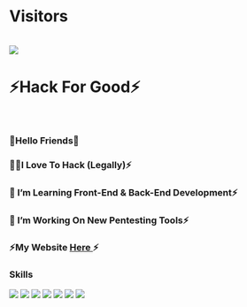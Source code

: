 <p align="center"> 
<h1>Visitors</h1><br />
<img src="https://camo.githubusercontent.com/49199c3c594c526f193a5049b8e41256ea81cd86e652a71ed4061722beed576b/68747470733a2f2f70726f66696c652d636f756e7465722e676c697463682e6d652f78456c6b6f6d792f636f756e742e737667"/><br />
<p align="center"> 
<h1>⚡Hack For Good⚡</h1><br />
 
 ### 🥷Hello Friends🥷
 
### 🧑‍💻I Love To Hack (Legally)⚡
### 🌱 I’m Learning Front-End & Back-End Development⚡
### 🔭 I’m Working On New Pentesting Tools⚡
### ⚡My Website [ Here ](https://.)⚡

### Skills

![](https://img.shields.io/badge/HTML-informational?style=flat&logo=HTML5&logoColor=black&color=E34F26) ![](https://img.shields.io/badge/CSS-informational?style=flat&logo=CSS3&logoColor=black&color=1572B6) ![](https://img.shields.io/badge/Javascript-informational?style=flat&logo=Javascript&logoColor=black&color=F7DF1E) ![](https://img.shields.io/badge/Python-informational?style=flat&logo=Python&logoColor=black&color=3776AB) ![](https://img.shields.io/badge/Java-informational?style=flat&logo=Java&logoColor=black&color=007396)   ![](https://img.shields.io/badge/NodeJs-informational?style=flat&logo=Node.js&logoColor=black&color=339933) ![](https://img.shields.io/badge/ReactJS-informational?style=flat&logo=ReactJS&logoColor=black&color=E22726)
